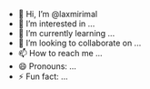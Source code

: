 - 👋 Hi, I’m @laxmirimal
- 👀 I’m interested in ...
- 🌱 I’m currently learning ...
- 💞️ I’m looking to collaborate on ...
- 📫 How to reach me ...
- 😄 Pronouns: ...
- ⚡ Fun fact: ...

<!---
laxmirimal/laxmirimal is a ✨ special ✨ repository because its `README.md` (this file) appears on your GitHub profile.
You can click the Preview link to take a look at your changes.
--->
